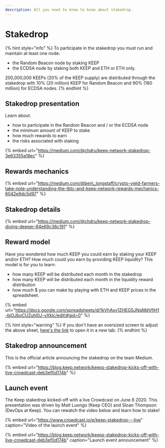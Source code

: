 ```yaml
---
description: All you need to know to know about stakedrop.
---
```


# Stakedrop

{% hint style="info" %}
To participate in the stakedrop you must run and maintain at least one node:

* the Random Beacon node by staking KEEP
* the ECDSA node by staking both KEEP and ETH or ETH only.

200,000,000 KEEPs \(20% of the KEEP supply\) are distributed through the stakedrop with 10% \(20 million\) KEEP for Random Beacon and 90% \(180 million\) for ECDSA nodes.
{% endhint %}

## Stakedrop presentation

Learn about:

* how to participate in the Random Beacon and / or the ECDSA node
* the minimum amount of KEEP to stake
* how much rewards to earn
* the risks associated with staking

{% embed url="https://medium.com/@chdru/keep-network-stakedrop-3e63355a18ec" %}

## Rewards mechanics

{% embed url="https://medium.com/@ben\_longstaff/crypto-yield-farmers-take-note-understanding-the-tbtc-and-keep-network-rewards-mechanics-6042e9dc5d97" %}

## Stakedrop details

{% embed url="https://medium.com/@chdru/keep-network-stakedrop-diving-deeper-84e69c36c191" %}

## Reward model

Have you wondered how much KEEP you could earn by staking your KEEP and/or ETH? How much could you earn by providing KEEP liquidity? This model is for you to learn:

* how many KEEP will be distributed each month in the stakedrop
* how many KEEP will be distributed each month in the liquidity reward distribution
* how much $ you can make by playing with ETH and KEEP prices in the spreadsheet.

{% embed url="https://docs.google.com/spreadsheets/d/1kVhAsv1ZHEGSJNqMdVfiH1-biOJboCUZuhl0J-vXklc/edit\#gid=0" %}

{% hint style="warning" %}
If you don't have an oversized screen to adjust the above sheet, [here's the link](https://docs.google.com/spreadsheets/d/1KjouNwDBdx2Ox9UaztPNEC56fc5Dk-YsGSNcYVxL19s/edit#gid=0) to open it in a new tab.
{% endhint %}

## Stakedrop announcement

This is the official article announcing the stakedrop on the team Medium.

{% embed url="https://blog.keep.network/keeps-stakedrop-kicks-off-with-live-crowdcast-deb3ef0d174b" %}

## Launch event

The Keep stakedrop kicked-off with a live Crowdcast on June 8 2020. This presentation was driven by Matt Luongo \(Keep CEO\) and Sloan Thompson \(DevOps at Keep\). You can rewatch the video below and learn how to stake!

{% embed url="https://www.crowdcast.io/e/keep-stakedrop---live" caption="Video of the launch event" %}

{% embed url="https://blog.keep.network/keeps-stakedrop-kicks-off-with-live-crowdcast-deb3ef0d174b" caption="Launch event announcement" %}

## 

